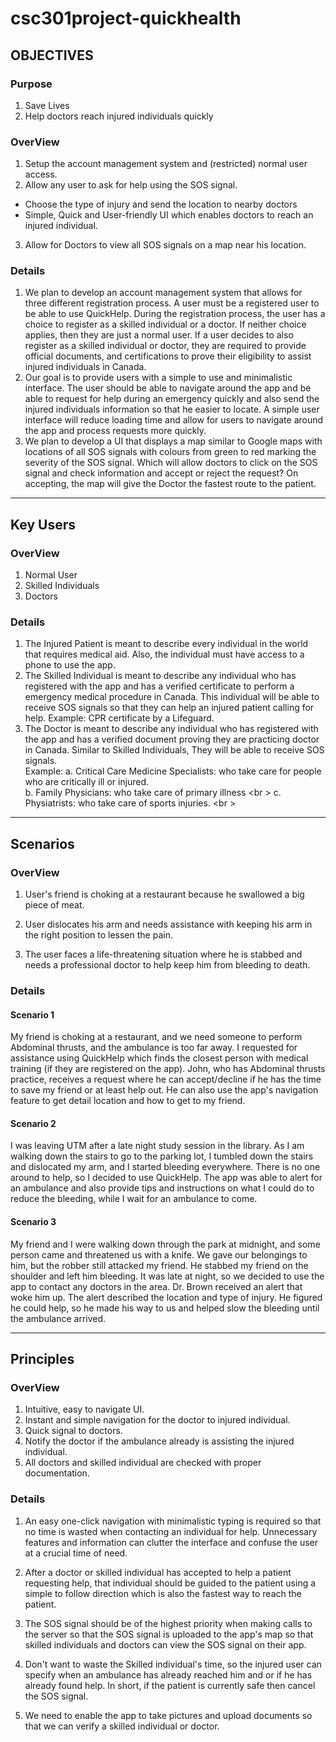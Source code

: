 # csc301project-quickhealth
OBJECTIVES
----------
### Purpose 
1. Save Lives 
2. Help doctors reach injured individuals quickly

### OverView
1. Setup the account management system and (restricted) normal user access. 
2. Allow any user to ask for help using the SOS signal. 
- Choose the type of injury and send the location to nearby doctors 
- Simple, Quick and User-friendly UI which enables doctors to reach an injured individual. 
3. Allow for Doctors to view all SOS signals on a map near his location.   

### Details
1. We plan to develop an account management system that allows for three different registration process. A user must be a registered user to be able to use QuickHelp. During the registration process, the user has a choice to register as a skilled individual or a doctor. If neither choice applies, then they are just a normal user. If a user decides to also register as a skilled individual or doctor, they are required to provide official documents, and certifications to prove their eligibility to assist injured individuals in Canada. 
2. Our goal is to provide users with a simple to use and minimalistic interface. The user should be able to navigate around the app and be able to request for help during an emergency quickly and also send the injured individuals information so that he easier to locate. A simple user interface will reduce loading time and allow for users to navigate around the app and process requests more quickly.
3. We plan to develop a UI that displays a map similar to Google maps with locations of all SOS signals with colours from green to red marking the severity of the SOS signal. Which will allow doctors to click on the SOS signal and check information and accept or reject the request? On accepting, the map will give the Doctor the fastest route to the patient. 

---
Key Users
---------
### OverView
1. Normal User
2. Skilled Individuals
3. Doctors

### Details
1.  The Injured Patient is meant to describe every individual in the world that requires medical aid. Also, the individual must have access to a phone to use the app. 
2.  The Skilled Individual is meant to describe any individual who has registered with the app and has a verified certificate to perform a emergency medical procedure in Canada. This individual will be able to receive SOS signals so that they can help an injured patient calling for help. 
Example: CPR certificate by a Lifeguard. 
3. The Doctor is meant to describe any individual who has registered with the app and has a verified document proving they are practicing doctor in Canada. Similar to Skilled Individuals, They will be able to receive SOS signals. <br />
Example: a. Critical Care Medicine Specialists: who take care for people who are critically ill or injured. <br />
         b. Family Physicians: who take care of primary illness <br \>
         c. Physiatrists: who take care of sports injuries. <br \>

---
Scenarios
---------
### OverView
1. User's friend is choking at a restaurant because he swallowed a big piece of meat.

2.  User dislocates his arm and needs assistance with keeping his arm in the right position to lessen the pain.

3.  The user faces a life-threatening situation where he is stabbed and needs a professional doctor to help keep him from bleeding to death.  

### Details
#### Scenario 1

My friend is choking at a restaurant, and we need someone to perform Abdominal thrusts, and the ambulance is too far away. I requested for assistance using QuickHelp which finds the closest person with medical training (if they are registered on the app). John, who has Abdominal thrusts practice, receives a request where he can accept/decline if he has the time to save my friend or at least help out. He can also use the app's navigation feature to get detail location and how to get to my friend.

#### Scenario 2 

I was leaving UTM after a late night study session in the library. As I am walking down the stairs to go to the parking lot, I tumbled down the stairs and dislocated my arm, and I started bleeding everywhere. There is no one around to help, so I decided to use QuickHelp. The app was able to alert for an ambulance and also provide tips and instructions on what I could do to reduce the bleeding, while I wait for an ambulance to come. 

#### Scenario 3

My friend and I were walking down through the park at midnight, and some person came and threatened us with a knife. We gave our belongings to him, but the robber still attacked my friend. He stabbed my friend on the shoulder and left him bleeding. It was late at night, so we decided to use the app to contact any doctors in the area. Dr. Brown received an alert that woke him up. The alert described the location and type of injury. He figured he could help, so he made his way to us and helped slow the bleeding until the ambulance arrived. 


---
Principles
---------
### OverView
1. Intuitive, easy to navigate UI.
2. Instant and simple navigation for the doctor to injured individual.
3. Quick signal to doctors.
4. Notify the doctor if the ambulance already is assisting the injured individual.
5. All doctors and skilled individual are checked with proper documentation.


### Details

1. An easy one-click navigation with minimalistic typing is required so that no time is wasted when contacting an individual for help.  Unnecessary features and information can clutter the interface and confuse the user at a crucial time of need.

2. After a doctor or skilled individual has accepted to help a patient requesting help, that individual should be guided to the patient using a simple to follow direction which is also the fastest way to reach the patient. 

3. The SOS signal should be of the highest priority when making calls to the server so that the SOS signal is uploaded to the app's map so that skilled individuals and doctors can view the SOS signal on their app. 

4. Don't want to waste the Skilled individual's time, so the injured user can specify when an ambulance has already reached him and or if he has already found help. In short, if the patient is currently safe then cancel the SOS signal. 

5. We need to enable the app to take pictures and upload documents so that we can verify a skilled individual or doctor. 












